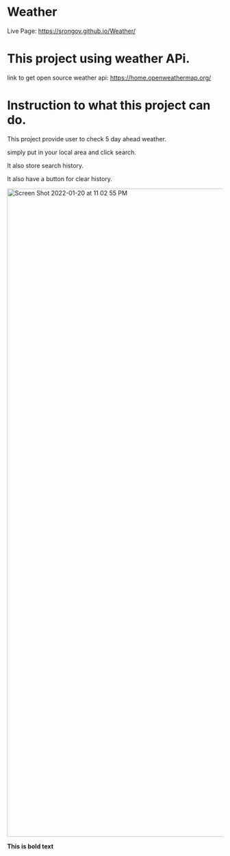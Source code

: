 # Weather


Live Page:
https://srongov.github.io/Weather/


# This project using weather APi. 

link to get open source weather api:
https://home.openweathermap.org/

# Instruction to what this project can do.

This project provide user to check 5 day ahead weather.

simply put in your local area and click search.

It also store search history.

It also have a button for clear history.


<img width="1512" alt="Screen Shot 2022-01-20 at 11 02 55 PM" src="https://user-images.githubusercontent.com/83107437/150464444-6620634a-4690-4f89-aad8-3b61976d387c.png">


**This is bold text**
